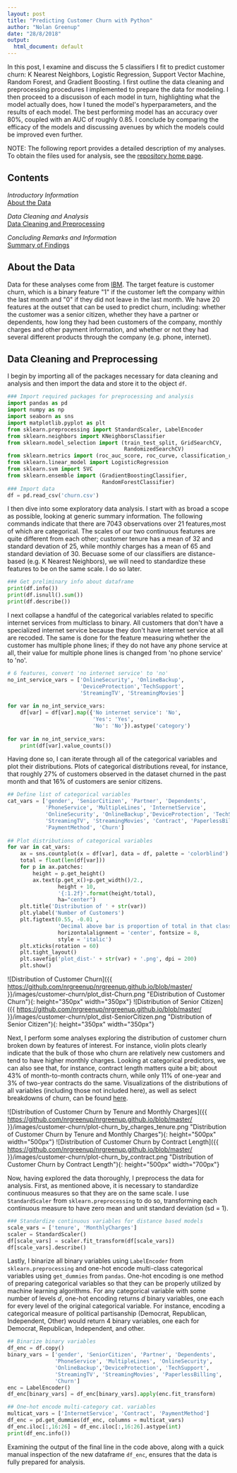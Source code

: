 ```yaml
---
layout: post
title: "Predicting Customer Churn with Python"
author: "Nolan Greenup"
date: "28/8/2018"
output:
  html_document: default
---
```


In this post, I examine and discuss the 5 classifiers I fit to predict customer churn: K Nearest Neighbors, Logistic Regression, Support Vector Machine, Random Forest, and Gradient Boosting. I first outline the data cleaning and preprocessing procedures I implemented to prepare the data for modeling. I then proceed to a discusison of each model in turn, highlighting what the model actually does, how I tuned the model's hyperparameters, and the results of each model. The best performing model has an accuracy over 80%, coupled with an AUC of roughly 0.85. I conclude by comparing the efficacy of the models and discussing avenues by which the models could be improved even further.

NOTE: The following report provides a detailed description of my analyses. To obtain the files used for analysis, see the [repository home page](https://github.com/nrgreenup/sales-forecast).

## Contents
_Introductory Information_     
[About the Data](#about-the-data)   

_Data Cleaning and Analysis_   
[Data Cleaning and Preprocessing](#data-cleaning-and-preprocessing) 

_Concluding Remarks and Information_   
[Summary of Findings](#summary-of-findings)   

## About the Data
Data for these analyses come from [IBM](https://community.watsonanalytics.com/wp-content/uploads/2015/03/WA_Fn-UseC_-Telco-Customer-Churn.csv). The target feature is customer churn, which is a binary feature "1" if the customer left the company within the last month and "0" if they did not leave in the last month. We have 20 features at the outset that can be used to predict churn, including: whether the customer was a senior citizen, whether they have a partner or dependents, how long they had been customers of the company, monthly charges and other payment information, and whether or not they had several different products through the company (e.g. phone, internet).

## Data Cleaning and Preprocessing
I begin by importing all of the packages necessary for data cleaning and analysis and then import the data and store it to the object `df`.
```python
### Import required packages for preprocessing and analysis
import pandas as pd
import numpy as np
import seaborn as sns
import matplotlib.pyplot as plt
from sklearn.preprocessing import StandardScaler, LabelEncoder
from sklearn.neighbors import KNeighborsClassifier
from sklearn.model_selection import (train_test_split, GridSearchCV, 
                                     RandomizedSearchCV)
from sklearn.metrics import (roc_auc_score, roc_curve, classification_report)
from sklearn.linear_model import LogisticRegression
from sklearn.svm import SVC
from sklearn.ensemble import (GradientBoostingClassifier,
                              RandomForestClassifier)
### Import data                  
df = pd.read_csv('churn.csv')
```
I then dive into some exploratory data analysis. I start with as broad a scope as possible, looking at generic summary information. The following commands indicate that there are 7043 observations over 21 features,most of which are categorical. The scales of our two continuous features are quite different from each other; customer tenure has a mean of 32 and standard devation of 25, while monthly charges has a mean of 65 and standard deviation of 30. Becuase some of our classifiers are distance-based (e.g. K Nearest Neighbors), we will need to standardize these features to be on the same scale. I do so later.
```python
### Get preliminary info about dataframe
print(df.info()) 
print(df.isnull().sum()) 
print(df.describe()) 
```
I next collapse a handful of the categorical variables related to specific internet services from multiclass to binary. All customers that don't have a specialized internet service because they don't have internet service at all are recoded. The same is done for the feature measuring whether the customer has multiple phone lines; if they do not have any phone service at all, their value for multiple phone lines is changed from 'no phone service' to 'no'.
```python
# 6 features, convert 'no internet service' to 'no'
no_int_service_vars = ['OnlineSecurity', 'OnlineBackup', 
                       'DeviceProtection','TechSupport', 
                       'StreamingTV', 'StreamingMovies']
                       
for var in no_int_service_vars:
    df[var] = df[var].map({'No internet service': 'No',
                           'Yes': 'Yes',
                           'No': 'No'}).astype('category')
    
for var in no_int_service_vars:
    print(df[var].value_counts())
```
Having done so, I can iterate through all of the categorical variables and plot their distributions. Plots of categorical distributions reveal, for instance, that roughly 27% of customers observed in the dataset churned in the past month and that 16% of customers are senior citizens. 
```python
## Define list of categorical variables
cat_vars = ['gender', 'SeniorCitizen', 'Partner', 'Dependents',
            'PhoneService', 'MultipleLines', 'InternetService', 
            'OnlineSecurity', 'OnlineBackup','DeviceProtection', 'TechSupport', 
            'StreamingTV', 'StreamingMovies', 'Contract', 'PaperlessBilling',
            'PaymentMethod', 'Churn']
            
## Plot distributions of categorical variables
for var in cat_vars:
    ax = sns.countplot(x = df[var], data = df, palette = 'colorblind')
    total = float(len(df[var])) 
    for p in ax.patches:
        height = p.get_height()
        ax.text(p.get_x()+p.get_width()/2.,
                height + 10,
                '{:1.2f}'.format(height/total),
                ha="center")
    plt.title('Distribution of ' + str(var))
    plt.ylabel('Number of Customers')
    plt.figtext(0.55, -0.01 , 
                'Decimal above bar is proportion of total in that class',
                horizontalalignment = 'center', fontsize = 8,
                style = 'italic')
    plt.xticks(rotation = 60)
    plt.tight_layout()
    plt.savefig('plot_dist-' + str(var) + '.png', dpi = 200)
    plt.show()
```
![Distribution of Customer Churn]({{ https://github.com/nrgreenup/nrgreenup.github.io/blob/master/ }}/images/customer-churn/plot_dist-Churn.png "EDistribution of Customer Churn"){: height="350px" width="350px"}
![Distribution of Senior Citizen]({{ https://github.com/nrgreenup/nrgreenup.github.io/blob/master/ }}/images/customer-churn/plot_dist-SeniorCitizen.png "Distribution of Senior Citizen"){: height="350px" width="350px"}

Next, I perform some analyses exploring the distribution of customer churn broken down by features of interest. For instance, violin plots clearly indicate that the bulk of those who churn are relatively new customers and tend to have higher monthly charges. Looking at categorical predictors, we can also see that, for instance, contract length matters quite a bit; about 43% of month-to-month contracts churn, while only 11% of one-year and 3% of two-year contracts do the same. Visualizations of the distributions of all variables (including those not included here), as well as select breakdowns of churn, can be found [here](https://github.com/nrgreenup/nrgreenup.github.io/tree/master/images/customer-churn).

![Distribution of Customer Churn by Tenure and Monthly Charges]({{ https://github.com/nrgreenup/nrgreenup.github.io/blob/master/ }}/images/customer-churn/plot-churn_by_charges_tenure.png "Distribution of Customer Churn by Tenure and Monthly Charges"){: height="500px" width="500px"}
![Distribution of Customer Churn by Contract Length]({{ https://github.com/nrgreenup/nrgreenup.github.io/blob/master/ }}/images/customer-churn/plot-churn_by_contract.png "Distribution of Customer Churn by Contract Length"){: height="500px" width="700px"}

Now, having explored the data thoroughly, I preprocess the data for analysis. First, as mentioned above, it is necessary to standardize continuous measures so that they are on the same scale. I use `StandardScaler` from `sklearn.preprocessing` to do so, transforming each continuous measure to have zero mean and unit standard deviation (sd = 1).
```python
### Standardize continuous variables for distance based models
scale_vars = ['tenure', 'MonthlyCharges']
scaler = StandardScaler() 
df[scale_vars] = scaler.fit_transform(df[scale_vars])
df[scale_vars].describe()
```
Lastly, I binarize all binary variables using `LabelEncoder` from `sklearn.preprocessing` and one-hot encode multi-class categorical variables using `get_dummies` from `pandas`. One-hot encoding is one method of preparing categorical variables so that they can be properly utilized by machine learning algorithms. For any categorical variable with some number of levels *d*, one-hot encoding returns *d* binary variables, one each for every level of the original categorical variable. For instance, encoding a categorical measure of political partisanship (Democrat, Republican, Independent, Other) would return 4 binary variables, one each for Democrat, Republican, Independent, and other.
```python
## Binarize binary variables
df_enc = df.copy()
binary_vars = ['gender', 'SeniorCitizen', 'Partner', 'Dependents',
               'PhoneService', 'MultipleLines', 'OnlineSecurity', 
               'OnlineBackup','DeviceProtection', 'TechSupport', 
               'StreamingTV', 'StreamingMovies', 'PaperlessBilling',
               'Churn']
enc = LabelEncoder()
df_enc[binary_vars] = df_enc[binary_vars].apply(enc.fit_transform)

## One-hot encode multi-category cat. variables
multicat_vars = ['InternetService', 'Contract', 'PaymentMethod']
df_enc = pd.get_dummies(df_enc, columns = multicat_vars)
df_enc.iloc[:,16:26] = df_enc.iloc[:,16:26].astype(int)
print(df_enc.info())
```
Examining the output of the final line in the code above, along with a quick manual inspection of the new dataframe `df_enc`, ensures that the data is fully prepared for analysis.
